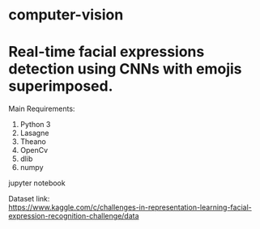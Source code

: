 # computer-vision
# Real-time facial expressions detection using CNNs with emojis superimposed.   	

Main Requirements:

1. Python 3	
2. Lasagne	
3. Theano	
4. OpenCv	
5. dlib	
6. numpy	

jupyter notebook	

Dataset link:	
https://www.kaggle.com/c/challenges-in-representation-learning-facial-expression-recognition-challenge/data
